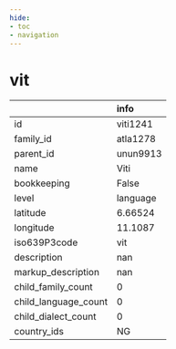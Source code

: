 ```yaml
---
hide:
- toc
- navigation
---
```

# vit
|                      | info     |
|:---------------------|:---------|
| id                   | viti1241 |
| family_id            | atla1278 |
| parent_id            | unun9913 |
| name                 | Viti     |
| bookkeeping          | False    |
| level                | language |
| latitude             | 6.66524  |
| longitude            | 11.1087  |
| iso639P3code         | vit      |
| description          | nan      |
| markup_description   | nan      |
| child_family_count   | 0        |
| child_language_count | 0        |
| child_dialect_count  | 0        |
| country_ids          | NG       |